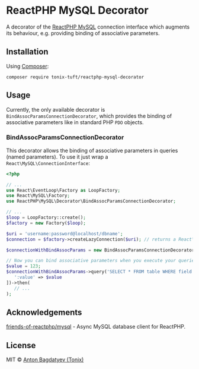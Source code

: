 # ReactPHP MySQL Decorator

A decorator of the [ReactPHP MySQL](https://github.com/friends-of-reactphp/mysql) connection interface which augments its behaviour, e.g. providing binding of associative parameters.

## Installation

Using [Composer](https://getcomposer.org/):

```
composer require tonix-tuft/reactphp-mysql-decorator
```

## Usage

Currently, the only available decorator is `BindAssocParamsConnectionDecorator`, which provides the binding of associative parameters like in standard PHP `PDO` objects.

### BindAssocParamsConnectionDecorator

This decorator allows the binding of associative parameters in queries (named parameters). To use it just wrap a `React\MySQL\ConnectionInterface`:

```php
<?php

// ...
use React\EventLoop\Factory as LoopFactory;
use React\MySQL\Factory;
use ReactPHP\MySQL\Decorator\BindAssocParamsConnectionDecorator;

// ...
$loop = LoopFactory::create();
$factory = new Factory($loop);

$uri = 'username:password@localhost/dbname';
$connection = $factory->createLazyConnection($uri); // returns a React\MySQL\ConnectionInterface

$connectionWithBindAssocParams = new BindAssocParamsConnectionDecorator($connection);

// Now you can bind associative parameters when you execute your queries.
$value = 123;
$connectionWithBindAssocParams->query('SELECT * FROM table WHERE field = :value', [
   ':value' => $value
])->then(
   // ...
);

```

## Acknowledgements

[friends-of-reactphp/mysql](https://github.com/friends-of-reactphp/mysql) - Async MySQL database client for ReactPHP.

## License

MIT © [Anton Bagdatyev (Tonix)](https://github.com/tonix-tuft)
